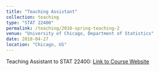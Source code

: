 ```yaml
---
title: "Teaching Assistant"
collection: teaching
type: "STAT 22400"
permalink: /teaching/2018-spring-teaching-2
venue: "University of Chicago, Department of Statistics"
date: 2018-04-27
location: "Chicago, US"
---
```

Teaching Assistant to STAT 22400: [Link to Course Website](https://galton.uchicago.edu/courseinfo/courses/2018/spr/ann/s22400-1.shtml)
